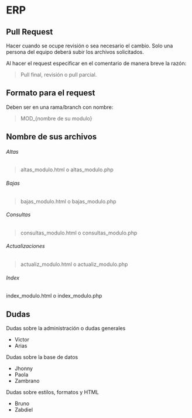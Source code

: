 # ERP 

## Pull Request 
Hacer cuando se ocupe revisión o sea necesario el cambio.
Solo una persona del equipo deberá subir los archivos solicitados.

Al hacer el request especificar en el comentario de manera breve la razón:

> Pull final, revisión o pull parcial.

## Formato para el request

Deben ser en una rama/branch con nombre: 

> MOD_{nombre de su modulo}

## Nombre de sus archivos

###### Altas

> altas_modulo.html o altas_modulo.php

###### Bajas

> bajas_modulo.html o bajas_modulo.php

###### Consultas

> consultas_modulo.html o consultas_modulo.php

###### Actualizaciones

> actualiz_modulo.html o actualiz_modulo.php

###### Index

index_modulo.html o index_modulo.php

## Dudas

Dudas sobre la administración o dudas generales

- Victor
- Arias

Dudas sobre la base de datos

- Jhonny
- Paola
- Zambrano

Dudas sobre estilos, formatos y HTML

- Bruno
- Zabdiel

